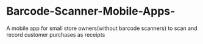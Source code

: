 # Barcode-Scanner-Mobile-Apps-
A mobile app for small store owners(without barcode scanners) to scan and record customer purchases as receipts
